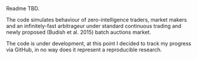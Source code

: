 Readme TBD.

The code simulates behaviour of zero-intelligence traders, market makers and an infinitely-fast arbitrageur under standard continuous trading and newly proposed (Budish et al. 2015) batch auctions market.

The code is under development, at this point I decided to track my progress via GitHub, in no way does it represent a reproducible research.